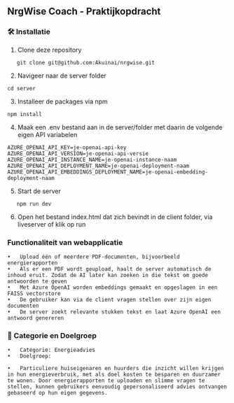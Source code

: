 ## NrgWise Coach - Praktijkopdracht

### 🛠️  Installatie  

1. Clone deze repository
```
   git clone git@github.com:Akuinai/nrgwise.git
```

2. Navigeer naar de server folder
``` 
cd server
```
3. Installeer de packages via npm
``` 
npm install
```
4. Maak een .env bestand aan in de server/folder met daarin de volgende eigen API variabelen
``` 
AZURE_OPENAI_API_KEY=je-openai-api-key
AZURE_OPENAI_API_VERSION=je-openai-api-versie
AZURE_OPENAI_API_INSTANCE_NAME=je-openai-instance-naam
AZURE_OPENAI_API_DEPLOYMENT_NAME=je-openai-deployment-naam
AZURE_OPENAI_API_EMBEDDINGS_DEPLOYMENT_NAME=je-openai-embedding-deployment-naam
```
5. Start de server
```
   npm run dev
```
6. Open het bestand index.html dat zich bevindt in de client folder, via liveserver of klik op run 

### Functionaliteit van webapplicatie
	•	Upload één of meerdere PDF-documenten, bijvoorbeeld energierapporten
	•	Als er een PDF wordt geupload, haalt de server automatisch de inhoud eruit. Zodat de AI later kan zoeken in die tekst om goede antwoorden te geven
	•	Met Azure OpenAI worden embeddings gemaakt en opgeslagen in een FAISS vectorstore
	•	De gebruiker kan via de client vragen stellen over zijn eigen documenten
	•	De server zoekt relevante stukken tekst en laat Azure OpenAI een antwoord genereren

### 🎯 Categorie en Doelgroep
	•	Categorie: Energieadvies
	•	Doelgroep:

	•	Particuliere huiseigenaren en huurders die inzicht willen krijgen in hun energieverbruik, met als doel kosten te besparen en duurzamer te wonen. Door energierapporten te uploaden en slimme vragen te stellen, kunnen gebruikers eenvoudig gepersonaliseerd advies ontvangen gebaseerd op hun eigen gegevens.











